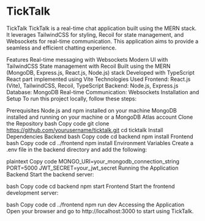 # TickTalk
TickTalk
TickTalk is a real-time chat application built using the MERN stack. It leverages TailwindCSS for styling, Recoil for state management, and Websockets for real-time communication. This application aims to provide a seamless and efficient chatting experience.

Features
Real-time messaging with Websockets
Modern UI with TailwindCSS
State management with Recoil
Built using the MERN (MongoDB, Express.js, React.js, Node.js) stack
Developed with TypeScript
React part implemented using Vite
Technologies Used
Frontend: React.js (Vite), TailwindCSS, Recoil, TypeScript
Backend: Node.js, Express.js
Database: MongoDB
Real-time Communication: Websockets
Installation and Setup
To run this project locally, follow these steps:

Prerequisites
Node.js and npm installed on your machine
MongoDB installed and running on your machine or a MongoDB Atlas account
Clone the Repository
bash
Copy code
git clone https://github.com/yourusername/ticktalk.git
cd ticktalk
Install Dependencies
Backend
bash
Copy code
cd backend
npm install
Frontend
bash
Copy code
cd ../frontend
npm install
Environment Variables
Create a .env file in the backend directory and add the following:

plaintext
Copy code
MONGO_URI=your_mongodb_connection_string
PORT=5000
JWT_SECRET=your_jwt_secret
Running the Application
Backend
Start the backend server:

bash
Copy code
cd backend
npm start
Frontend
Start the frontend development server:

bash
Copy code
cd ../frontend
npm run dev
Accessing the Application
Open your browser and go to http://localhost:3000 to start using TickTalk.
